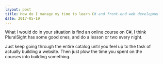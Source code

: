 ```yaml
---
layout: post
title: How do I manage my time to learn C# and front-end web development?
date: 2017-05-19
---
```


<p>What I would do in your situation is find an online course on C#, I think PluralSight has some good ones, and do a lesson or two every night.</p><p>Just keep going through the entire catalog until you feel up to the task of actually building a website. Then just plow the time you spent on the courses into building something.</p>
